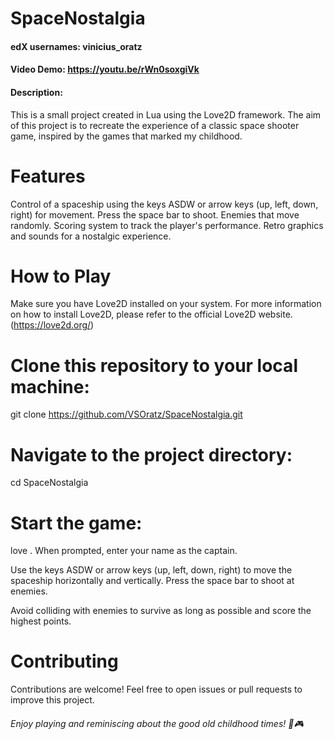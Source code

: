 # SpaceNostalgia
#### edX usernames: vinicius_oratz
#### Video Demo: https://youtu.be/rWn0soxgiVk
#### Description:
This is a small project created in Lua using the Love2D framework. The aim of this project is to recreate the experience of a classic space shooter game, inspired by the games that marked my childhood.

# Features
Control of a spaceship using the keys ASDW or arrow keys (up, left, down, right) for movement.
Press the space bar to shoot.
Enemies that move randomly.
Scoring system to track the player's performance.
Retro graphics and sounds for a nostalgic experience.

# How to Play
Make sure you have Love2D installed on your system. For more information on how to install Love2D, please refer to the official Love2D website. (https://love2d.org/)

# Clone this repository to your local machine:
git clone https://github.com/VSOratz/SpaceNostalgia.git

# Navigate to the project directory:
cd SpaceNostalgia

# Start the game:
love .
When prompted, enter your name as the captain.

Use the keys ASDW or arrow keys (up, left, down, right) to move the spaceship horizontally and vertically. Press the space bar to shoot at enemies.

Avoid colliding with enemies to survive as long as possible and score the highest points.

# Contributing
Contributions are welcome! Feel free to open issues or pull requests to improve this project.

###### Enjoy playing and reminiscing about the good old childhood times! 🚀🎮
